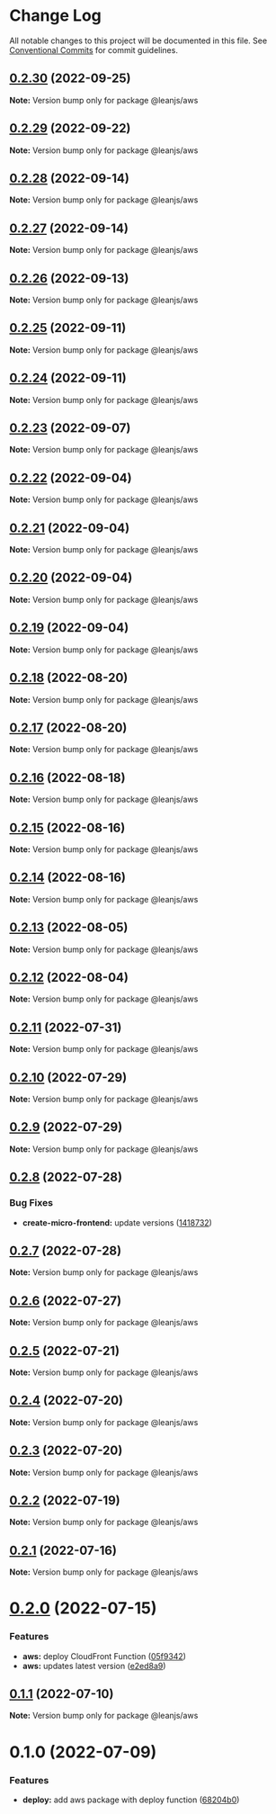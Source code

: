 # Change Log

All notable changes to this project will be documented in this file.
See [Conventional Commits](https://conventionalcommits.org) for commit guidelines.

## [0.2.30](https://github.com/leanjs/leanjs/compare/@leanjs/aws@0.2.29...@leanjs/aws@0.2.30) (2022-09-25)

**Note:** Version bump only for package @leanjs/aws





## [0.2.29](https://github.com/leanjs/leanjs/compare/@leanjs/aws@0.2.28...@leanjs/aws@0.2.29) (2022-09-22)

**Note:** Version bump only for package @leanjs/aws





## [0.2.28](https://github.com/leanjs/leanjs/compare/@leanjs/aws@0.2.27...@leanjs/aws@0.2.28) (2022-09-14)

**Note:** Version bump only for package @leanjs/aws





## [0.2.27](https://github.com/leanjs/leanjs/compare/@leanjs/aws@0.2.26...@leanjs/aws@0.2.27) (2022-09-14)

**Note:** Version bump only for package @leanjs/aws





## [0.2.26](https://github.com/leanjs/leanjs/compare/@leanjs/aws@0.2.25...@leanjs/aws@0.2.26) (2022-09-13)

**Note:** Version bump only for package @leanjs/aws





## [0.2.25](https://github.com/leanjs/leanjs/compare/@leanjs/aws@0.2.24...@leanjs/aws@0.2.25) (2022-09-11)

**Note:** Version bump only for package @leanjs/aws





## [0.2.24](https://github.com/leanjs/leanjs/compare/@leanjs/aws@0.2.23...@leanjs/aws@0.2.24) (2022-09-11)

**Note:** Version bump only for package @leanjs/aws





## [0.2.23](https://github.com/leanjs/leanjs/compare/@leanjs/aws@0.2.22...@leanjs/aws@0.2.23) (2022-09-07)

**Note:** Version bump only for package @leanjs/aws





## [0.2.22](https://github.com/leanjs/leanjs/compare/@leanjs/aws@0.2.21...@leanjs/aws@0.2.22) (2022-09-04)

**Note:** Version bump only for package @leanjs/aws





## [0.2.21](https://github.com/leanjs/leanjs/compare/@leanjs/aws@0.2.20...@leanjs/aws@0.2.21) (2022-09-04)

**Note:** Version bump only for package @leanjs/aws





## [0.2.20](https://github.com/leanjs/leanjs/compare/@leanjs/aws@0.2.19...@leanjs/aws@0.2.20) (2022-09-04)

**Note:** Version bump only for package @leanjs/aws





## [0.2.19](https://github.com/leanjs/leanjs/compare/@leanjs/aws@0.2.18...@leanjs/aws@0.2.19) (2022-09-04)

**Note:** Version bump only for package @leanjs/aws





## [0.2.18](https://github.com/leanjs/leanjs/compare/@leanjs/aws@0.2.17...@leanjs/aws@0.2.18) (2022-08-20)

**Note:** Version bump only for package @leanjs/aws





## [0.2.17](https://github.com/leanjs/leanjs/compare/@leanjs/aws@0.2.16...@leanjs/aws@0.2.17) (2022-08-20)

**Note:** Version bump only for package @leanjs/aws





## [0.2.16](https://github.com/leanjs/leanjs/compare/@leanjs/aws@0.2.15...@leanjs/aws@0.2.16) (2022-08-18)

**Note:** Version bump only for package @leanjs/aws





## [0.2.15](https://github.com/leanjs/leanjs/compare/@leanjs/aws@0.2.14...@leanjs/aws@0.2.15) (2022-08-16)

**Note:** Version bump only for package @leanjs/aws





## [0.2.14](https://github.com/leanjs/leanjs/compare/@leanjs/aws@0.2.13...@leanjs/aws@0.2.14) (2022-08-16)

**Note:** Version bump only for package @leanjs/aws





## [0.2.13](https://github.com/leanjs/leanjs/compare/@leanjs/aws@0.2.12...@leanjs/aws@0.2.13) (2022-08-05)

**Note:** Version bump only for package @leanjs/aws





## [0.2.12](https://github.com/leanjs/leanjs/compare/@leanjs/aws@0.2.11...@leanjs/aws@0.2.12) (2022-08-04)

**Note:** Version bump only for package @leanjs/aws





## [0.2.11](https://github.com/leanjs/leanjs/compare/@leanjs/aws@0.2.10...@leanjs/aws@0.2.11) (2022-07-31)

**Note:** Version bump only for package @leanjs/aws





## [0.2.10](https://github.com/leanjs/leanjs/compare/@leanjs/aws@0.2.9...@leanjs/aws@0.2.10) (2022-07-29)

**Note:** Version bump only for package @leanjs/aws





## [0.2.9](https://github.com/leanjs/leanjs/compare/@leanjs/aws@0.2.8...@leanjs/aws@0.2.9) (2022-07-29)

**Note:** Version bump only for package @leanjs/aws





## [0.2.8](https://github.com/leanjs/leanjs/compare/@leanjs/aws@0.2.7...@leanjs/aws@0.2.8) (2022-07-28)


### Bug Fixes

* **create-micro-frontend:** update versions ([1418732](https://github.com/leanjs/leanjs/commit/141873236e8209a5272604814562f054c9e99ece))





## [0.2.7](https://github.com/leanjs/leanjs/compare/@leanjs/aws@0.2.6...@leanjs/aws@0.2.7) (2022-07-28)

**Note:** Version bump only for package @leanjs/aws





## [0.2.6](https://github.com/leanjs/leanjs/compare/@leanjs/aws@0.2.5...@leanjs/aws@0.2.6) (2022-07-27)

**Note:** Version bump only for package @leanjs/aws





## [0.2.5](https://github.com/leanjs/leanjs/compare/@leanjs/aws@0.2.4...@leanjs/aws@0.2.5) (2022-07-21)

**Note:** Version bump only for package @leanjs/aws





## [0.2.4](https://github.com/leanjs/leanjs/compare/@leanjs/aws@0.2.3...@leanjs/aws@0.2.4) (2022-07-20)

**Note:** Version bump only for package @leanjs/aws





## [0.2.3](https://github.com/leanjs/leanjs/compare/@leanjs/aws@0.2.2...@leanjs/aws@0.2.3) (2022-07-20)

**Note:** Version bump only for package @leanjs/aws





## [0.2.2](https://github.com/leanjs/leanjs/compare/@leanjs/aws@0.2.1...@leanjs/aws@0.2.2) (2022-07-19)

**Note:** Version bump only for package @leanjs/aws





## [0.2.1](https://github.com/leanjs/leanjs/compare/@leanjs/aws@0.2.0...@leanjs/aws@0.2.1) (2022-07-16)

**Note:** Version bump only for package @leanjs/aws





# [0.2.0](https://github.com/leanjs/leanjs/compare/@leanjs/aws@0.1.1...@leanjs/aws@0.2.0) (2022-07-15)


### Features

* **aws:** deploy CloudFront Function ([05f9342](https://github.com/leanjs/leanjs/commit/05f93427d5ef3ea1466f4094438002aea1b06ce9))
* **aws:** updates latest version ([e2ed8a9](https://github.com/leanjs/leanjs/commit/e2ed8a904476652a56f2b922cb5b60623a8376df))





## [0.1.1](https://github.com/leanjs/leanjs/compare/@leanjs/aws@0.1.0...@leanjs/aws@0.1.1) (2022-07-10)

**Note:** Version bump only for package @leanjs/aws





# 0.1.0 (2022-07-09)


### Features

* **deploy:** add aws package with deploy function ([68204b0](https://github.com/leanjs/leanjs/commit/68204b0ffc6c410cfe2cdd39e3fe5c94c838e9a1))
